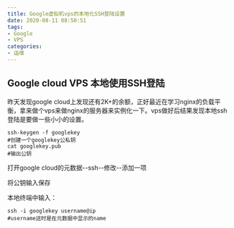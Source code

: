 ```yaml
---
title: Google虚拟机vps的本地化SSH登陆设置
date: 2020-08-11 08:50:51
tags:
- Google
- VPS
categories:
- 运维
---
```

## Google cloud VPS 本地使用SSH登陆
昨天发现google cloud上发现还有2K+的余额，正好最近在学习nginx的负载平衡，拿来做个vps来做nginx的服务器来实例化一下。vps做好后结果发现本地ssh登陆是要做一些小小的设置。
```
ssh-keygen -f googlekey   
#创建一个googlekey公私钥
cat googlekey.pub
#输出公钥
```
打开google cloud的元数据--ssh--修改--添加一项

将公钥输入保存

本地终端中输入：
```
ssh -i googlekey username@ip
#username这时是在元数据中显示的name
```